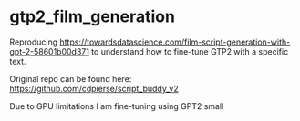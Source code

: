 # gtp2_film_generation


Reproducing https://towardsdatascience.com/film-script-generation-with-gpt-2-58601b00d371
to understand how to fine-tune GTP2 with a specific text.

Original repo can be found here: https://github.com/cdpierse/script_buddy_v2

Due to GPU limitations I am fine-tuning using GPT2 small
